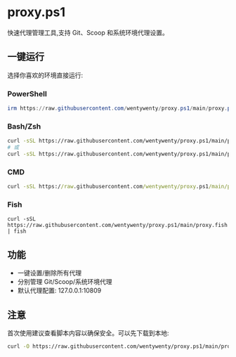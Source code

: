 # proxy.ps1


快速代理管理工具,支持 Git、Scoop 和系统环境代理设置。

## 一键运行

选择你喜欢的环境直接运行:

### PowerShell
```powershell
irm https://raw.githubusercontent.com/wentywenty/proxy.ps1/main/proxy.ps1 | iex
```

### Bash/Zsh
```bash
curl -sSL https://raw.githubusercontent.com/wentywenty/proxy.ps1/main/proxy.sh | bash
# 或
curl -sSL https://raw.githubusercontent.com/wentywenty/proxy.ps1/main/proxy.zsh | zsh
```

### CMD
```cmd
curl -sSL https://raw.githubusercontent.com/wentywenty/proxy.ps1/main/proxy.bat -o proxy.bat && proxy.bat
```

### Fish
```fish
curl -sSL https://raw.githubusercontent.com/wentywenty/proxy.ps1/main/proxy.fish | fish
```

## 功能

- 一键设置/删除所有代理
- 分别管理 Git/Scoop/系统环境代理
- 默认代理配置: 127.0.0.1:10809

## 注意

首次使用建议查看脚本内容以确保安全。可以先下载到本地:
```bash
curl -O https://raw.githubusercontent.com/wentywenty/proxy.ps1/main/proxy.ps1
```